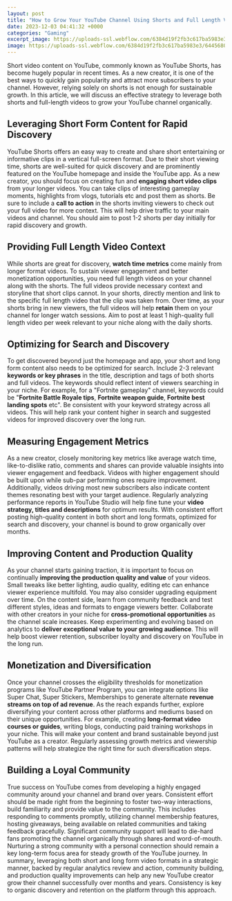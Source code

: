```yaml
---
layout: post
title: "How to Grow Your YouTube Channel Using Shorts and Full Length Videos"
date: 2023-12-03 04:41:32 +0000
categories: "Gaming"
excerpt_image: https://uploads-ssl.webflow.com/6384d19f2fb3c617ba5983e3/6445680e44181957a88d90ef_6-ways-to-grow-on-youtube.png
image: https://uploads-ssl.webflow.com/6384d19f2fb3c617ba5983e3/6445680e44181957a88d90ef_6-ways-to-grow-on-youtube.png
---
```


Short video content on YouTube, commonly known as YouTube Shorts, has become hugely popular in recent times. As a new creator, it is one of the best ways to quickly gain popularity and attract more subscribers to your channel. However, relying solely on shorts is not enough for sustainable growth. In this article, we will discuss an effective strategy to leverage both shorts and full-length videos to grow your YouTube channel organically.
## Leveraging **Short Form Content** for Rapid Discovery  
YouTube Shorts offers an easy way to create and share short entertaining or informative clips in a vertical full-screen format. Due to their short viewing time, shorts are well-suited for quick discovery and are prominently featured on the YouTube homepage and inside the YouTube app. As a new creator, you should focus on creating fun and **engaging short video clips** from your longer videos. You can take clips of interesting gameplay moments, highlights from vlogs, tutorials etc and post them as shorts. Be sure to include a **call to action** in the shorts inviting viewers to check out your full video for more context. This will help drive traffic to your main videos and channel. You should aim to post 1-2 shorts per day initially for rapid discovery and growth.
## Providing **Full Length Video Context** 
While shorts are great for discovery, **watch time metrics** come mainly from longer format videos. To sustain viewer engagement and better monetization opportunities, you need full length videos on your channel along with the shorts. The full videos provide necessary context and storyline that short clips cannot. In your shorts, directly mention and link to the specific full length video that the clip was taken from. Over time, as your shorts bring in new viewers, the full videos will help **retain** them on your channel for longer watch sessions. Aim to post at least 1 high-quality full length video per week relevant to your niche along with the daily shorts.
## Optimizing for **Search and Discovery**
To get discovered beyond just the homepage and app, your short and long form content also needs to be optimized for search. Include 2-3 relevant **keywords or key phrases** in the title, description and tags of both shorts and full videos. The keywords should reflect intent of viewers searching in your niche. For example, for a "Fortnite gameplay" channel, keywords could be "**Fortnite Battle Royale tips**, **Fortnite weapon guide**, **Fortnite best landing spots** etc". Be consistent with your keyword strategy across all videos. This will help rank your content higher in search and suggested videos for improved discovery over the long run. 
## Measuring **Engagement Metrics** 
As a new creator, closely monitoring key metrics like average watch time, like-to-dislike ratio, comments and shares can provide valuable insights into viewer engagement and feedback. Videos with higher engagement should be built upon while sub-par performing ones require improvement. Additionally, videos driving most new subscribers also indicate content themes resonating best with your target audience. Regularly analyzing performance reports in YouTube Studio will help fine tune your **video strategy, titles and descriptions** for optimum results. With consistent effort posting high-quality content in both short and long formats, optimized for search and discovery, your channel is bound to grow organically over months.
## Improving Content and Production Quality
As your channel starts gaining traction, it is important to focus on continually **improving the production quality and value** of your videos. Small tweaks like better lighting, audio quality, editing etc can enhance viewer experience multifold. You may also consider upgrading equipment over time. On the content side, learn from community feedback and test different styles, ideas and formats to engage viewers better. Collaborate with other creators in your niche for **cross-promotional opportunities** as the channel scale increases. Keep experimenting and evolving based on analytics to **deliver exceptional value to your growing audience**. This will help boost viewer retention, subscriber loyalty and discovery on YouTube in the long run.
## Monetization and Diversification
Once your channel crosses the eligibility thresholds for monetization programs like YouTube Partner Program, you can integrate options like Super Chat, Super Stickers, Memberships to generate alternate **revenue streams on top of ad revenue**. As the reach expands further, explore diversifying your content across other platforms and mediums based on their unique opportunities. For example, creating **long-format video courses or guides**, writing blogs, conducting paid training workshops in your niche. This will make your content and brand sustainable beyond just YouTube as a creator. Regularly assessing growth metrics and viewership patterns will help strategize the right time for such diversification steps.
## Building a Loyal Community
True success on YouTube comes from developing a highly engaged community around your channel and brand over years. Consistent effort should be made right from the beginning to foster two-way interactions, build familiarity and provide value to the community. This includes responding to comments promptly, utilizing channel membership features, hosting giveaways, being available on related communities and taking feedback gracefully. Significant community support will lead to die-hard fans promoting the channel organically through shares and word-of-mouth. Nurturing a strong community with a personal connection should remain a key long-term focus area for steady growth of the YouTube journey.
In summary, leveraging both short and long form video formats in a strategic manner, backed by regular analytics review and action, community building, and production quality improvements can help any new YouTube creator grow their channel successfully over months and years. Consistency is key to organic discovery and retention on the platform through this approach.
